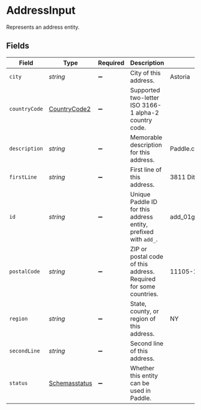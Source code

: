 # AddressInput

Represents an address entity.


## Fields

| Field                                                            | Type                                                             | Required                                                         | Description                                                      | Example                                                          |
| ---------------------------------------------------------------- | ---------------------------------------------------------------- | ---------------------------------------------------------------- | ---------------------------------------------------------------- | ---------------------------------------------------------------- |
| `city`                                                           | *string*                                                         | :heavy_minus_sign:                                               | City of this address.                                            | Astoria                                                          |
| `countryCode`                                                    | [CountryCode2](../../models/shared/countrycode2.md)              | :heavy_minus_sign:                                               | Supported two-letter ISO 3166-1 alpha-2 country code.            |                                                                  |
| `description`                                                    | *string*                                                         | :heavy_minus_sign:                                               | Memorable description for this address.                          | Paddle.com                                                       |
| `firstLine`                                                      | *string*                                                         | :heavy_minus_sign:                                               | First line of this address.                                      | 3811 Ditmars Blvd                                                |
| `id`                                                             | *string*                                                         | :heavy_minus_sign:                                               | Unique Paddle ID for this address entity, prefixed with `add_`.  | add_01gm302t81w94gyjpjpqypkzkf                                   |
| `postalCode`                                                     | *string*                                                         | :heavy_minus_sign:                                               | ZIP or postal code of this address. Required for some countries. | 11105-1803                                                       |
| `region`                                                         | *string*                                                         | :heavy_minus_sign:                                               | State, county, or region of this address.                        | NY                                                               |
| `secondLine`                                                     | *string*                                                         | :heavy_minus_sign:                                               | Second line of this address.                                     |                                                                  |
| `status`                                                         | [Schemasstatus](../../models/shared/schemasstatus.md)            | :heavy_minus_sign:                                               | Whether this entity can be used in Paddle.                       |                                                                  |